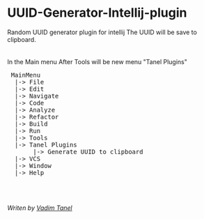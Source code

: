 # UUID-Generator-Intellij-plugin
<div>
Random UUID generator plugin for intellij
The UUID will be save to clipboard.
</div>
 </br>
 </br>
<div>
In the Main menu After Tools will be new menu "Tanel Plugins"
 </br>
<pre>
 MainMenu
  |-> File
  |-> Edit
  |-> Navigate
  |-> Code
  |-> Analyze
  |-> Refactor
  |-> Build
  |-> Run
  |-> Tools
  |-> Tanel Plugins
       |-> Generate UUID to clipboard
  |-> VCS
  |-> Window
  |-> Help
 </pre>
</div> 
 
  </br> </br>
<em>Writen by <a href='https://www.linkedin.com/in/vadim-tanel-13088062'>Vadim Tanel</a></em>
